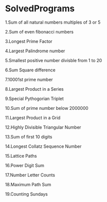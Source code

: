 # SolvedPrograms

1.Sum of all natural numbers multiples of 3 or 5

2.Sum of even fibonacci numbers

3.Longest Prime Factor

4.Largest Palindrome number

5.Smallest positive number divisble from 1 to 20

6.Sum Square difference

7.10001st prime number 

8.Largest Product in a Series

9.Special Pythogorian Triplet

10.Sum of prime number below 2000000

11.Largest Product in a Grid

12.Highly Divisible Triangular Number

13.Sum of first 10 digits

14.Longest Collatz Sequence Number

15.Lattice Paths

16.Power Digit Sum

17.Number Letter Counts

18.Maximum Path Sum

19.Counting Sundays
